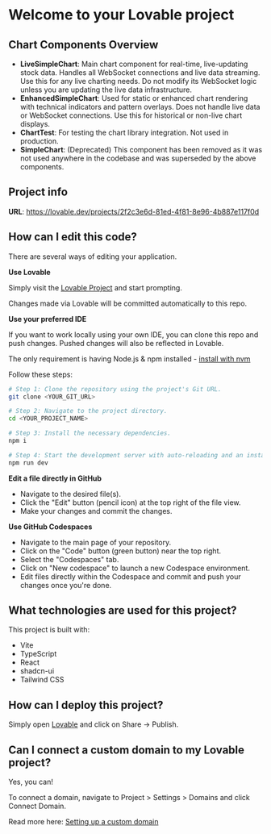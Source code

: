 # Welcome to your Lovable project

## Chart Components Overview

- **LiveSimpleChart**: Main chart component for real-time, live-updating stock data. Handles all WebSocket connections and live data streaming. Use this for any live charting needs. Do not modify its WebSocket logic unless you are updating the live data infrastructure.
- **EnhancedSimpleChart**: Used for static or enhanced chart rendering with technical indicators and pattern overlays. Does not handle live data or WebSocket connections. Use this for historical or non-live chart displays.
- **ChartTest**: For testing the chart library integration. Not used in production.
- **SimpleChart**: (Deprecated) This component has been removed as it was not used anywhere in the codebase and was superseded by the above components.

## Project info

**URL**: https://lovable.dev/projects/2f2c3e6d-81ed-4f81-8e96-4b887e117f0d

## How can I edit this code?

There are several ways of editing your application.

**Use Lovable**

Simply visit the [Lovable Project](https://lovable.dev/projects/2f2c3e6d-81ed-4f81-8e96-4b887e117f0d) and start prompting.

Changes made via Lovable will be committed automatically to this repo.

**Use your preferred IDE**

If you want to work locally using your own IDE, you can clone this repo and push changes. Pushed changes will also be reflected in Lovable.

The only requirement is having Node.js & npm installed - [install with nvm](https://github.com/nvm-sh/nvm#installing-and-updating)

Follow these steps:

```sh
# Step 1: Clone the repository using the project's Git URL.
git clone <YOUR_GIT_URL>

# Step 2: Navigate to the project directory.
cd <YOUR_PROJECT_NAME>

# Step 3: Install the necessary dependencies.
npm i

# Step 4: Start the development server with auto-reloading and an instant preview.
npm run dev
```

**Edit a file directly in GitHub**

- Navigate to the desired file(s).
- Click the "Edit" button (pencil icon) at the top right of the file view.
- Make your changes and commit the changes.

**Use GitHub Codespaces**

- Navigate to the main page of your repository.
- Click on the "Code" button (green button) near the top right.
- Select the "Codespaces" tab.
- Click on "New codespace" to launch a new Codespace environment.
- Edit files directly within the Codespace and commit and push your changes once you're done.

## What technologies are used for this project?

This project is built with:

- Vite
- TypeScript
- React
- shadcn-ui
- Tailwind CSS

## How can I deploy this project?

Simply open [Lovable](https://lovable.dev/projects/2f2c3e6d-81ed-4f81-8e96-4b887e117f0d) and click on Share -> Publish.

## Can I connect a custom domain to my Lovable project?

Yes, you can!

To connect a domain, navigate to Project > Settings > Domains and click Connect Domain.

Read more here: [Setting up a custom domain](https://docs.lovable.dev/tips-tricks/custom-domain#step-by-step-guide)
